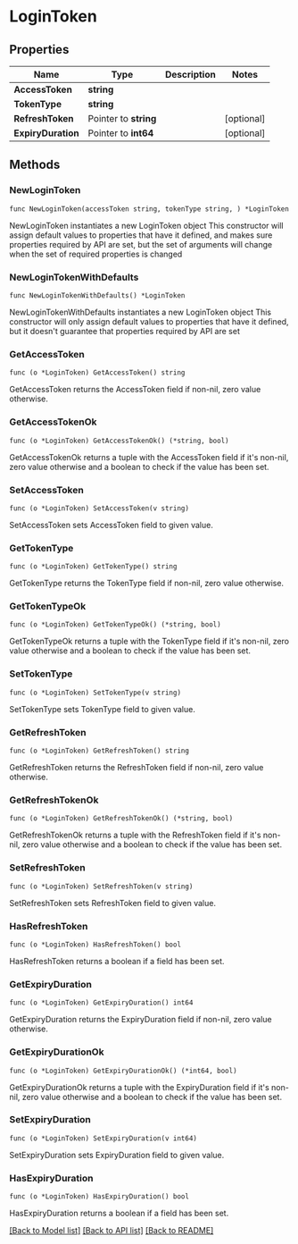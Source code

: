 # LoginToken

## Properties

Name | Type | Description | Notes
------------ | ------------- | ------------- | -------------
**AccessToken** | **string** |  | 
**TokenType** | **string** |  | 
**RefreshToken** | Pointer to **string** |  | [optional] 
**ExpiryDuration** | Pointer to **int64** |  | [optional] 

## Methods

### NewLoginToken

`func NewLoginToken(accessToken string, tokenType string, ) *LoginToken`

NewLoginToken instantiates a new LoginToken object
This constructor will assign default values to properties that have it defined,
and makes sure properties required by API are set, but the set of arguments
will change when the set of required properties is changed

### NewLoginTokenWithDefaults

`func NewLoginTokenWithDefaults() *LoginToken`

NewLoginTokenWithDefaults instantiates a new LoginToken object
This constructor will only assign default values to properties that have it defined,
but it doesn't guarantee that properties required by API are set

### GetAccessToken

`func (o *LoginToken) GetAccessToken() string`

GetAccessToken returns the AccessToken field if non-nil, zero value otherwise.

### GetAccessTokenOk

`func (o *LoginToken) GetAccessTokenOk() (*string, bool)`

GetAccessTokenOk returns a tuple with the AccessToken field if it's non-nil, zero value otherwise
and a boolean to check if the value has been set.

### SetAccessToken

`func (o *LoginToken) SetAccessToken(v string)`

SetAccessToken sets AccessToken field to given value.


### GetTokenType

`func (o *LoginToken) GetTokenType() string`

GetTokenType returns the TokenType field if non-nil, zero value otherwise.

### GetTokenTypeOk

`func (o *LoginToken) GetTokenTypeOk() (*string, bool)`

GetTokenTypeOk returns a tuple with the TokenType field if it's non-nil, zero value otherwise
and a boolean to check if the value has been set.

### SetTokenType

`func (o *LoginToken) SetTokenType(v string)`

SetTokenType sets TokenType field to given value.


### GetRefreshToken

`func (o *LoginToken) GetRefreshToken() string`

GetRefreshToken returns the RefreshToken field if non-nil, zero value otherwise.

### GetRefreshTokenOk

`func (o *LoginToken) GetRefreshTokenOk() (*string, bool)`

GetRefreshTokenOk returns a tuple with the RefreshToken field if it's non-nil, zero value otherwise
and a boolean to check if the value has been set.

### SetRefreshToken

`func (o *LoginToken) SetRefreshToken(v string)`

SetRefreshToken sets RefreshToken field to given value.

### HasRefreshToken

`func (o *LoginToken) HasRefreshToken() bool`

HasRefreshToken returns a boolean if a field has been set.

### GetExpiryDuration

`func (o *LoginToken) GetExpiryDuration() int64`

GetExpiryDuration returns the ExpiryDuration field if non-nil, zero value otherwise.

### GetExpiryDurationOk

`func (o *LoginToken) GetExpiryDurationOk() (*int64, bool)`

GetExpiryDurationOk returns a tuple with the ExpiryDuration field if it's non-nil, zero value otherwise
and a boolean to check if the value has been set.

### SetExpiryDuration

`func (o *LoginToken) SetExpiryDuration(v int64)`

SetExpiryDuration sets ExpiryDuration field to given value.

### HasExpiryDuration

`func (o *LoginToken) HasExpiryDuration() bool`

HasExpiryDuration returns a boolean if a field has been set.


[[Back to Model list]](../README.md#documentation-for-models) [[Back to API list]](../README.md#documentation-for-api-endpoints) [[Back to README]](../README.md)



